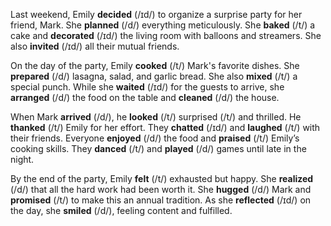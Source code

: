 Last weekend, Emily **decided** (/ɪd/) to organize a surprise party for her friend, Mark. She **planned** (/d/) everything meticulously. She **baked** (/t/) a cake and **decorated** (/ɪd/) the living room with balloons and streamers. She also **invited** (/ɪd/) all their mutual friends.

On the day of the party, Emily **cooked** (/t/) Mark's favorite dishes. She **prepared** (/d/) lasagna, salad, and garlic bread. She also **mixed** (/t/) a special punch. While she **waited** (/ɪd/) for the guests to arrive, she **arranged** (/d/) the food on the table and **cleaned** (/d/) the house.

When Mark **arrived** (/d/), he **looked** (/t/) surprised (/t/) and thrilled. He **thanked** (/t/) Emily for her effort. They **chatted** (/ɪd/) and **laughed** (/t/) with their friends. Everyone **enjoyed** (/d/) the food and **praised** (/t/) Emily’s cooking skills. They **danced** (/t/) and **played** (/d/) games until late in the night.

By the end of the party, Emily **felt** (/t/) exhausted but happy. She **realized** (/d/) that all the hard work had been worth it. She **hugged** (/d/) Mark and **promised** (/t/) to make this an annual tradition. As she **reflected** (/ɪd/) on the day, she **smiled** (/d/), feeling content and fulfilled.
